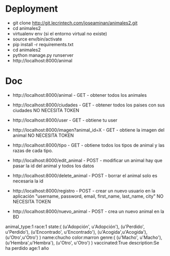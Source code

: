 # Deployment

* git clone http://git.lecrintech.com/joseaminan/animales2.git
* cd animales2
* virtualenv env (si el entorno virtual no existe)
* source env/bin/activate
* pip install -r requirements.txt
* cd animales2
* python manage.py runserver
* http://localhost:8000/animal

# Doc

* http://localhost:8000/animal - GET - obtener todos los animales
* http://localhost:8000/ciudades - GET - obtener todos los paises con sus ciudades NO NECESITA TOKEN
* http://localhost:8000/user - GET - obtiene tu user
* http://localhost:8000/imagen?animal_id=X - GET - obtiene la imagen del animal NO NECESITA TOKEN
* http://localhost:8000/tipo - GET - obtiene todos los tipos de animal y las razas de cada tipo.

* http://localhost:8000/edit_animal - POST - modificar un animal hay que pasar la id del animal y todos los datos
* http://localhost:8000/delete_animal - POST - borrar el animal solo es necesaria la id
* http://localhost:8000/registro - POST - crear un nuevo usuario en la aplicación "username, password, email, first_name, last_name, city" NO NECESITA TOKEN
* http://localhost:8000/nuevo_animal - POST - crea un nuevo animal en la BD

animal_type:1
race:1
state:(
    (u'Adopción', u'Adopción'),
    (u'Perdido', u'Perdido'),
    (u'Encontrado', u'Encontrado'),
    (u'Acogida',u'Acogida'),
    (u'Otro',u'Otro')
)
name:chucho
color:marron
genre:(
    (u'Macho', u'Macho'),
    (u'Hembra',u'Hembra'),
    (u'Otro', u'Otro')
)
vaccinated:True
description:Se ha perdido
age:1 año
